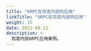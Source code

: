 ```yaml
---
title: "bRPC在百度内部的应用"
linkTitle: "bRPC在百度内部的应用"
weight: 15
date: 2021-08-12
description: >
  百度内部bRPC应用案例。
---
```

